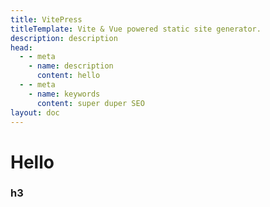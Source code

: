 ```yaml
---
title: VitePress
titleTemplate: Vite & Vue powered static site generator.
description: description
head:
  - - meta
    - name: description
      content: hello
  - - meta
    - name: keywords
      content: super duper SEO
layout: doc
---
```


<!--
.md中配置权限 > config中配置
title：浏览器标签，｜ 左侧标签
titleTemplate：浏览器标签，｜ 右侧标签
description：页面描述，自动注入meta
head：页面head标签，自动注入meta
layout：页面的布局
layout: home
  hero: 定义主要内容布局，首页
  features: 描述某特性
 -->

# Hello

### h3
